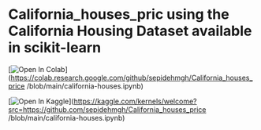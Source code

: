 ﻿# California_houses_pric using the California Housing Dataset available in scikit-learn
 
 [![Open In Colab](https://colab.research.google.com/assets/colab-badge.svg)](https://colab.research.google.com/github/sepidehmgh/California_houses_price
/blob/main/california-houses.ipynb)

[![Open In Kaggle](https://kaggle.com/static/images/open-in-kaggle.svg)](https://kaggle.com/kernels/welcome?src=https://github.com/sepidehmgh/California_houses_price
/blob/main/california-houses.ipynb)

